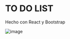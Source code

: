 # TO DO LIST

Hecho con React y Bootstrap

![image](https://user-images.githubusercontent.com/69266516/125638816-8d37c60e-fdb2-41ae-82e1-78394407476d.png)
